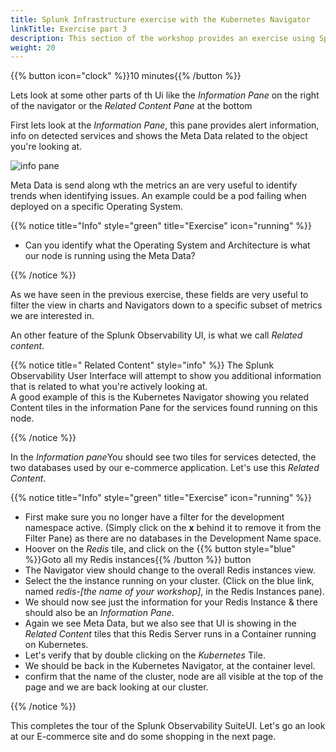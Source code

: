 ```yaml
---
title: Splunk Infrastructure exercise with the Kubernetes Navigator
linkTitle: Exercise part 3
description: This section of the workshop provides an exercise using Splunk infra monitoring based on the Kubernetes Navigator.
weight: 20
---
```


{{% button icon="clock" %}}10 minutes{{% /button %}}

Lets look at some other parts of th Ui like the *Information Pane* on the right of the navigator or the *Related Content Pane* at the bottom

First lets look at the *Information Pane*, this pane provides alert information, info on detected services and shows the Meta Data related to the object you're looking at.

![info pane](../images/k8s-info-pane.png?width=15vw)

Meta Data is send along wth the metrics an are very useful to identify trends when identifying issues. An example could be a pod failing when deployed on a specific Operating System.

{{% notice title="Info" style="green" title="Exercise" icon="running" %}}

* Can you identify what the Operating System and Architecture is what our node is running using the Meta Data?

{{% /notice %}}

As we have seen in the previous exercise, these fields are very useful to filter the view in charts and Navigators down to a specific subset of metrics we are interested in.

An other feature of the Splunk Observability UI, is what we call *Related content*.  

{{% notice title=" Related Content" style="info" %}}
The Splunk Observability User Interface will attempt to show you additional information that is related to what you're actively looking at.  
A good example of this is the Kubernetes Navigator showing you related Content tiles in the information Pane for the services found running on this node.

{{% /notice %}}

In the *Information pane*You should see two tiles for services detected, the two databases used by our e-commerce application. Let's use this *Related Content*.

{{% notice title="Info" style="green" title="Exercise" icon="running" %}}

* First make sure you no longer have a filter for the development namespace active. (Simply click on the **x** behind it to remove it from the Filter Pane) as there are no databases in the Development Name space.
* Hoover on the *Redis* tile, and click on the {{% button style="blue" %}}Goto all my Redis instances{{% /button %}} button
* The Navigator view should change to the overall Redis instances view.
* Select the the instance running on your cluster. (Click on the blue link, named *redis-[the name of your workshop]*, in the Redis Instances pane).
* We should now see just the information for your Redis Instance & there should also be an *Information Pane*.
* Again we see Meta Data, but we also see that UI is showing in the *Related Content* tiles that this Redis Server runs in a Container running on Kubernetes.
* Let's verify that by double clicking on the *Kubernetes* Tile.
* We should be back in the Kubernetes Navigator, at the container level.
* confirm that the name of the cluster, node are all visible at the top of the page and we are back looking at our cluster.

{{% /notice %}}

This completes the tour of the Splunk Observability SuiteUI. Let's go an look at our E-commerce site and do some shopping in the next page.
